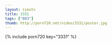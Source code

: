 ```yaml
--- 
layout: sieutv
title: 3331
tags: ["003"]
thumb: http://porn720.net/video/3331/poster.jpg
---
```

{% include porn720 key="3331" %} 
